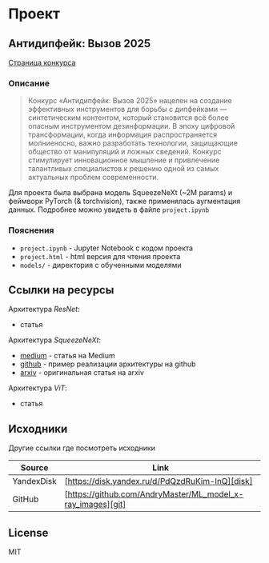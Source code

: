 # Проект
## Антидипфейк: Вызов 2025

[Страница конкурса][intensive]

### Описание

> Конкурс «Антидипфейк: Вызов 2025» нацелен на создание эффективных инструментов
> для борьбы с дипфейками — синтетическим контентом, который становится всё более
> опасным инструментом дезинформации. В эпоху цифровой трансформации,
> когда информация распространяется молниеносно, важно разработать технологии,
> защищающие общество от манипуляций и ложных сведений. Конкурс стимулирует
> инновационное мышление и привлечение талантливых специалистов к решению одной
> из самых актуальных проблем современности.

Для проекта была выбрана модель SqueezeNeXt (~2M params) и 
феймворк PyTorch (& torchvision), также применялась аугментация данных.
Подробнее можно увидеть в файле `project.ipynb` 

### Пояснения

- `project.ipynb` - Jupyter Notebook с кодом проекта
- `project.html` - html версия для чтения проекта
- `models/` - директория с обученными моделями

## Ссылки на ресурсы

Архитектура _ResNet_:

- статья

Архитектура _SqueezeNeXt_:

- [medium] - статья на Medium
- [github] - пример реализации архитектуры на github
- [arxiv] - оригинальная статья на arxiv

Архитектура _ViT_:

- статья

## Исходники

Другие ссылки где посмотреть исходники

| Source | Link |
| ------ | ------ |
| YandexDisk | [https://disk.yandex.ru/d/PdQzdRuKim-lnQ][disk] |
| GitHub | [https://github.com/AndryMaster/ML_model_x-ray_images][git] |

## License
MIT


   [intensive]: <https://challenge.braim.org/landing/antideepfake_contest>
   [disk]: <https://disk.yandex.ru/d/PdQzdRuKim-lnQ>
   [git]: <https://github.com/AndryMaster/ML_model_x-ray_images>
   
   [medium]: <https://sh-tsang.medium.com/reading-squeezenext-hardware-aware-neural-network-design-image-classification-3fc8d1d3f76>
   [github]: <https://github.com/osmr/imgclsmob/blob/c03fa67de3c9e454e9b6d35fe9cbb6b15c28fda7/pytorch/pytorchcv/models/squeezenext.py>
   [arxiv]: <https://arxiv.org/abs/1803.10615>
